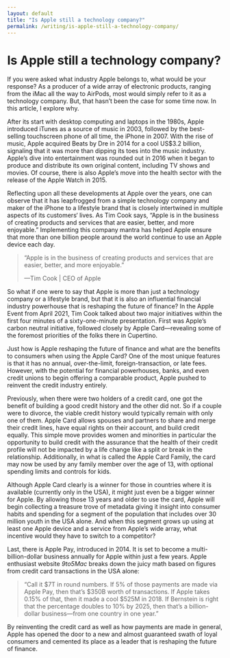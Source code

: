 ```yaml
---
layout: default
title: "Is Apple still a technology company?"
permalink: /writing/is-apple-still-a-technology-company/
---
```


# Is Apple still a technology company?

If you were asked what industry Apple belongs to, what would be your response? As a producer of a wide array of electronic products, ranging from the iMac all the way to AirPods, most would simply refer to it as a technology company. But, that hasn’t been the case for some time now. In this article, I explore why. 

After its start with desktop computing and laptops in the 1980s, Apple introduced iTunes as a source of music in 2003, followed by the best-selling touchscreen phone of all time, the iPhone in 2007. With the rise of music, Apple acquired Beats by Dre in 2014 for a cool US$3.2 billion, signaling that it was more than dipping its toes into the music industry. Apple’s dive into entertainment was rounded out in 2016 when it began to produce and distribute its own original content, including TV shows and movies. Of course, there is also Apple’s move into the health sector with the release of the Apple Watch in 2015. 

Reflecting upon all these developments at Apple over the years, one can observe that it has leapfrogged from a simple technology company and maker of the iPhone to a lifestyle brand that is closely intertwined in multiple aspects of its customers‘ lives. As Tim Cook says, “Apple is in the business of creating products and services that are easier, better, and more enjoyable.” Implementing this company mantra has helped Apple ensure that more than one billion people around the world continue to use an Apple device each day.

> “Apple is in the business of creating products and services that are easier, better, and more enjoyable.”
>
> —Tim Cook | CEO of Apple


So what if one were to say that Apple is more than just a technology company or a lifestyle brand, but that it is also an influential financial industry powerhouse that is reshaping the future of finance? In the Apple Event from April 2021, Tim Cook talked about two major initiatives within the first four minutes of a sixty-one-minute presentation. First was Apple’s carbon neutral initiative, followed closely by Apple Card—revealing some of the foremost priorities of the folks there in Cupertino.

Just how is Apple reshaping the future of finance and what are the benefits to consumers when using the Apple Card? One of the most unique features is that it has no annual, over-the-limit, foreign-transaction, or late fees. However, with the potential for financial powerhouses, banks, and even credit unions to begin offering a comparable product, Apple pushed to reinvent the credit industry entirely. 

Previously, when there were two holders of a credit card, one got the benefit of building a good credit history and the other did not. So if a couple were to divorce, the viable credit history would typically remain with only one of them. Apple Card allows spouses and partners to share and merge their credit lines, have equal rights on their account, and build credit equally. This simple move provides women and minorities in particular the opportunity to build credit with the assurance that the health of their credit profile will not be impacted by a life change like a split or break in the relationship. Additionally, in what is called the Apple Card Family, the card may now be used by any family member over the age of 13, with optional spending limits and controls for kids. 

Although Apple Card clearly is a winner for those in countries where it is available (currently only in the USA), it might just even be a bigger winner for Apple. By allowing those 13 years and older to use the card, Apple will begin collecting a treasure trove of metadata giving it insight into consumer habits and spending for a segment of the population that includes over 30 million youth in the USA alone. And when this segment grows up using at least one Apple device and a service from Apple’s wide array, what incentive would they have to switch to a competitor? 

Last, there is Apple Pay, introduced in 2014. It is set to become a multi-billion-dollar business annually for Apple within just a few years. Apple enthusiast website *9to5Mac* breaks down the juicy math based on figures from credit card transactions in the USA alone:

> “Call it $7T in round numbers. If 5% of those payments are made via Apple Pay, then that’s $350B worth of transactions. If Apple takes 0.15% of that, then it made a cool $525M in 2018. If Bernstein is right that the percentage doubles to 10% by 2025, then that’s a billion-dollar business—from one country in one year.”

By reinventing the credit card as well as how payments are made in general, Apple has opened the door to a new and almost guaranteed swath of loyal consumers and cemented its place as a leader that is reshaping the future of finance.
